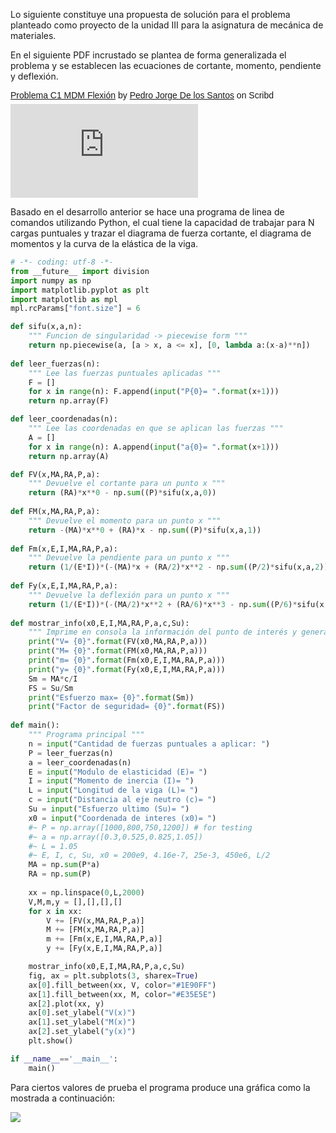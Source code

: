 <!-- 
.. title: Propuesta de solución: Proyecto 02, Mecánica de Materiales
.. slug: propuesta-de-solucion-proyecto-02
.. date: 2017-05-06 17:29:55 UTC-05:00
.. tags: 
.. category: 
.. link: 
.. description: 
.. type: text
-->

Lo siguiente constituye una propuesta de solución para el problema planteado como 
proyecto de la unidad III para la asignatura de mecánica de materiales. 

En el siguiente PDF incrustado se plantea de forma generalizada el problema y se 
establecen las ecuaciones de cortante, momento, pendiente y deflexión.

<p  style=" margin: 12px auto 6px auto; font-family: Helvetica,Arial,Sans-serif; font-style: normal; font-variant: normal; font-weight: normal; font-size: 14px; line-height: normal; font-size-adjust: none; font-stretch: normal; -x-system-font: none; display: block;">   <a title="View Problema C1 MDM Flexión on Scribd" href="https://www.scribd.com/document/347549656/Problema-C1-MDM-Flexion#from_embed"  style="text-decoration: underline;" >Problema C1 MDM Flexión</a> by <a title="View Pedro Jorge De los Santos's profile on Scribd" href="https://es.scribd.com/user/34098898/Pedro-Jorge-De-los-Santos#from_embed"  style="text-decoration: underline;" >Pedro Jorge De los Santos</a> on Scribd</p><iframe class="scribd_iframe_embed" src="https://www.scribd.com/embeds/347549656/content?start_page=1&view_mode=slideshow&access_key=key-peUXuJri0mgZRhXdEZdt&show_recommendations=true" data-auto-height="true" data-aspect-ratio="0.7068965517241379" scrolling="no" id="doc_82014" width="null" height="null" frameborder="0"></iframe><script type="text/javascript">(function() { var scribd = document.createElement("script"); scribd.type = "text/javascript"; scribd.async = true; scribd.src = "https://www.scribd.com/javascripts/embed_code/inject.js"; var s = document.getElementsByTagName("script")[0]; s.parentNode.insertBefore(scribd, s); })();</script>


Basado en el desarrollo anterior se hace una programa de linea de comandos utilizando Python, 
el cual tiene la capacidad de trabajar para N cargas puntuales y trazar el diagrama de fuerza 
cortante, el diagrama de momentos y la curva de la elástica de la viga.

```python
# -*- coding: utf-8 -*-
from __future__ import division
import numpy as np
import matplotlib.pyplot as plt
import matplotlib as mpl
mpl.rcParams["font.size"] = 6

def sifu(x,a,n):
    """ Funcion de singularidad -> piecewise form """
    return np.piecewise(a, [a > x, a <= x], [0, lambda a:(x-a)**n])
    
def leer_fuerzas(n):
    """ Lee las fuerzas puntuales aplicadas """
    F = []
    for x in range(n): F.append(input("P{0}= ".format(x+1)))
    return np.array(F)

def leer_coordenadas(n):
    """ Lee las coordenadas en que se aplican las fuerzas """
    A = []
    for x in range(n): A.append(input("a{0}= ".format(x+1)))
    return np.array(A)

def FV(x,MA,RA,P,a): 
    """ Devuelve el cortante para un punto x """
    return (RA)*x**0 - np.sum((P)*sifu(x,a,0))
    
def FM(x,MA,RA,P,a): 
    """ Devuelve el momento para un punto x """
    return -(MA)*x**0 + (RA)*x - np.sum((P)*sifu(x,a,1))
    
def Fm(x,E,I,MA,RA,P,a): 
    """ Devuelve la pendiente para un punto x """
    return (1/(E*I))*(-(MA)*x + (RA/2)*x**2 - np.sum((P/2)*sifu(x,a,2)))
    
def Fy(x,E,I,MA,RA,P,a):
    """ Devuelve la deflexión para un punto x """
    return (1/(E*I))*(-(MA/2)*x**2 + (RA/6)*x**3 - np.sum((P/6)*sifu(x,a,3)))
    
def mostrar_info(x0,E,I,MA,RA,P,a,c,Su):
    """ Imprime en consola la información del punto de interés y general"""
    print("V= {0}".format(FV(x0,MA,RA,P,a)))
    print("M= {0}".format(FM(x0,MA,RA,P,a)))
    print("m= {0}".format(Fm(x0,E,I,MA,RA,P,a)))
    print("y= {0}".format(Fy(x0,E,I,MA,RA,P,a)))
    Sm = MA*c/I
    FS = Su/Sm
    print("Esfuerzo max= {0}".format(Sm))
    print("Factor de seguridad= {0}".format(FS))
    
def main():
    """ Programa principal """
    n = input("Cantidad de fuerzas puntuales a aplicar: ")
    P = leer_fuerzas(n)
    a = leer_coordenadas(n)
    E = input("Modulo de elasticidad (E)= ")
    I = input("Momento de inercia (I)= ")
    L = input("Longitud de la viga (L)= ")
    c = input("Distancia al eje neutro (c)= ")
    Su = input("Esfuerzo ultimo (Su)= ")
    x0 = input("Coordenada de interes (x0)= ")
    #~ P = np.array([1000,800,750,1200]) # for testing
    #~ a = np.array([0.3,0.525,0.825,1.05])
    #~ L = 1.05
    #~ E, I, c, Su, x0 = 200e9, 4.16e-7, 25e-3, 450e6, L/2
    MA = np.sum(P*a)
    RA = np.sum(P)
    
    xx = np.linspace(0,L,2000)
    V,M,m,y = [],[],[],[]
    for x in xx:
        V += [FV(x,MA,RA,P,a)]
        M += [FM(x,MA,RA,P,a)]
        m += [Fm(x,E,I,MA,RA,P,a)]
        y += [Fy(x,E,I,MA,RA,P,a)]

    mostrar_info(x0,E,I,MA,RA,P,a,c,Su)
    fig, ax = plt.subplots(3, sharex=True)
    ax[0].fill_between(xx, V, color="#1E90FF")
    ax[1].fill_between(xx, M, color="#E35E5E")
    ax[2].plot(xx, y)
    ax[0].set_ylabel("V(x)")
    ax[1].set_ylabel("M(x)")
    ax[2].set_ylabel("y(x)")
    plt.show()

if __name__=='__main__':
    main()

```

Para ciertos valores de prueba el programa produce una gráfica como la mostrada a continuación:

![](/img/beam_diagram.png)
